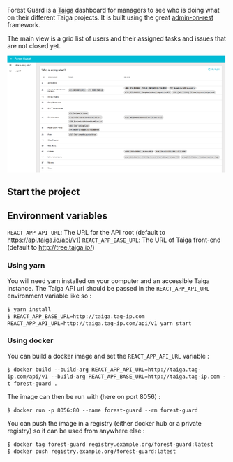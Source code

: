 Forest Guard is a [Taiga](https://taiga.io/) dashboard for managers to see who is doing what on their different Taiga projects. It is built using the great [admin-on-rest](https://marmelab.com/admin-on-rest/) framework.

The main view is a grid list of users and their assigned tasks and issues that are not closed yet. 

![ScreenShot](./screenshot.png)

## Start the project

## Environment variables

`REACT_APP_API_URL`: The URL for the API root (default to https://api.taiga.io/api/v1)
`REACT_APP_BASE_URL`: The URL of Taiga front-end (default to http://tree.taiga.io/)

### Using yarn

You will need yarn installed on your computer and an accessible Taiga instance. The Taiga API url should be passed in the `REACT_APP_API_URL` environment variable like so :

```
$ yarn install
$ REACT_APP_BASE_URL=http://taiga.tag-ip.com REACT_APP_API_URL=http://taiga.tag-ip.com/api/v1 yarn start
```

### Using docker

You can build a docker image and set the `REACT_APP_API_URL` variable : 

```
$ docker build --build-arg REACT_APP_API_URL=http://taiga.tag-ip.com/api/v1 --build-arg REACT_APP_BASE_URL=http://taiga.tag-ip.com -t forest-guard .
```

The image can then be run with (here on port 8056) : 

```
$ docker run -p 8056:80 --name forest-guard --rm forest-guard
```

You can push the image in a registry (either docker hub or a private registry) so it can be used from anywhere else : 

```
$ docker tag forest-guard registry.example.org/forest-guard:latest
$ docker push registry.example.org/forest-guard:latest
```

